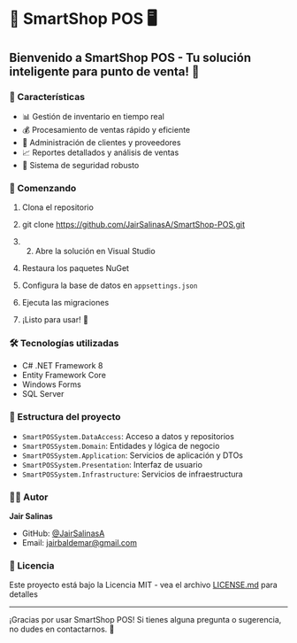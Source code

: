# 🛒 SmartShop POS 🖥️

## Bienvenido a SmartShop POS - Tu solución inteligente para punto de venta! 🎉

### 🌟 Características

- 📊 Gestión de inventario en tiempo real
- 💰 Procesamiento de ventas rápido y eficiente
- 👥 Administración de clientes y proveedores
- 📈 Reportes detallados y análisis de ventas
- 🔐 Sistema de seguridad robusto

### 🚀 Comenzando

1. Clona el repositorio
2. git clone https://github.com/JairSalinasA/SmartShop-POS.git

3. 2. Abre la solución en Visual Studio
3. Restaura los paquetes NuGet
4. Configura la base de datos en `appsettings.json`
5. Ejecuta las migraciones
6. ¡Listo para usar! 🎊

### 🛠️ Tecnologías utilizadas

- C# .NET Framework 8
- Entity Framework Core
- Windows Forms
- SQL Server

### 📁 Estructura del proyecto

- `SmartPOSSystem.DataAccess`: Acceso a datos y repositorios
- `SmartPOSSystem.Domain`: Entidades y lógica de negocio
- `SmartPOSSystem.Application`: Servicios de aplicación y DTOs
- `SmartPOSSystem.Presentation`: Interfaz de usuario
- `SmartPOSSystem.Infrastructure`: Servicios de infraestructura

### 👨‍💻 Autor

**Jair Salinas**

- GitHub: [@JairSalinasA](https://github.com/JairSalinasA)
- Email: jairbaldemar@gmail.com

### 📄 Licencia

Este proyecto está bajo la Licencia MIT - vea el archivo [LICENSE.md](LICENSE.md) para detalles

---

¡Gracias por usar SmartShop POS! Si tienes alguna pregunta o sugerencia, no dudes en contactarnos. 💌

